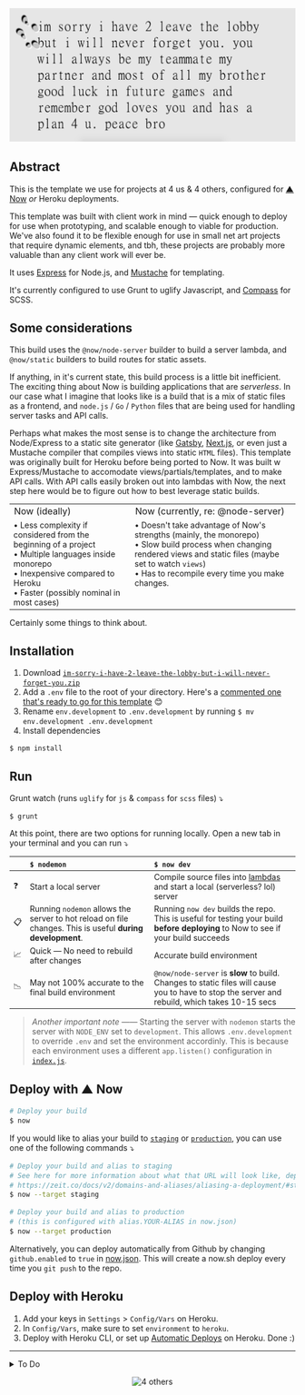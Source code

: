 <p align="center"><img src="assets/4others.png"/></p>

## Abstract

This is the template we use for projects at 4 us & 4 others, configured for [▲ Now](https://now.sh) _or_ Heroku deployments.

This template was built with client work in mind — quick enough to deploy for use when prototyping, and scalable enough to viable for production. We've also found it to be flexible enough for use in small net art projects that require dynamic elements, and tbh, these projects are probably more valuable than any client work will ever be.

It uses [Express](https://expressjs.com/) for Node.js, and [Mustache](https://mustache.github.io/mustache.5.html) for templating.

It's currently configured to use Grunt to uglify Javascript, and [Compass](http://compass-style.org/) for SCSS.

## Some considerations

This build uses the `@now/node-server` builder to build a server lambda, and `@now/static` builders to build routes for static assets.

If anything, in it's current state, this build process is a little bit inefficient. The exciting thing about Now is building applications that are _serverless_. In our case what I imagine that looks like is a build that is a mix of static files as a frontend, and `node.js` / `Go` / `Python` files that are being used for handling server tasks and API calls.

Perhaps what makes the most sense is to change the architecture from Node/Express to a static site generator (like [Gatsby](https://github.com/gatsbyjs/gatsby), [Next.js](https://nextjs.org), or even just a Mustache compiler that compiles views into static `HTML` files). This template was originally built for Heroku before being ported to Now. It was built w Express/Mustache to accomodate views/partials/templates, and to make API calls. With API calls easily broken out into lambdas with Now, the next step here would be to figure out how to best leverage static builds.

<table border="0" width="100%">
 <tr>
    <td style="font-size:16px">Now (ideally)</td>
    <td style="font-size:16px">Now (currently, re: @node-server)</td>
 </tr>
 <tr border="0">
    <td style="vertical-align:top">
        •   Less complexity if considered from the beginning of a project<br/>
        •   Multiple languages inside monorepo<br/>
        •   Inexpensive compared to Heroku<br/>
        •   Faster (possibly nominal in most cases)<br/>
    </td>
    <td style="vertical-align:top">
        •   Doesn't take advantage of Now's strengths (mainly, the monorepo)<br/>
        •   Slow build process when changing rendered views and static files (maybe set to watch <code>views</code>)<br/>
        •   Has to recompile every time you make changes.<br/>
    </td>
 </tr>
</table>

Certainly some things to think about.

## Installation

1. Download [`im-sorry-i-have-2-leave-the-lobby-but-i-will-never-forget-you.zip`](https://github.com/mwvd/im-sorry-i-have-2-leave-the-lobby-but-i-will-never-forget-you/archive/master.zip)
2. Add a `.env` file to the root of your directory. Here's a [commented one that's ready to go for this template](https://gist.githubusercontent.com/mwvd/1dd80d6bf798dd434013fec31da891c2/raw/e047c3700b81bef50147f03897dc8982e1622db1/.env) 😊
3. Rename `env.development` to `.env.development` by running `$ mv env.development .env.development`
4. Install dependencies

```shell
$ npm install
```

## Run

Grunt watch (runs `uglify` for `js` & `compass` for `scss` files) ⤵

```
$ grunt
```

At this point, there are two options for running locally. Open a new tab in your terminal and you can run ⤵

|     | `$ nodemon`                                                                                               | `$ now dev`                                                                                                                                    |
| --- | :-------------------------------------------------------------------------------------------------------- | :--------------------------------------------------------------------------------------------------------------------------------------------- |
| ❓  | Start a local server                                                                                      | Compile source files into [lambdas](https://zeit.co/docs/v2/deployments/concepts/lambdas) and start a local (serverless? lol) server           |
| 📋  | Running `nodemon` allows the server to hot reload on file changes. This is useful **during development**. | Running `now dev` builds the repo. This is useful for testing your build **before deploying** to Now to see if your build succeeds             |
| 📈  | Quick — No need to rebuild after changes                                                                  | Accurate build environment                                                                                                                     |
| 📉  | May not 100% accurate to the final build environment                                                      | `@now/node-server` is **slow** to build. Changes to static files will cause you to have to stop the server and rebuild, which takes 10-15 secs |

> _Another important note_ —— Starting the server with `nodemon` starts the server with `NODE_ENV` set to `development`. This allows `.env.development` to override `.env` and set the environment accordinly. This is because each environment uses a different `app.listen()` configuration in [`index.js`](index.js).

## Deploy with ▲ Now

```bash
# Deploy your build
$ now
```

If you would like to alias your build to [`staging`](https://zeit.co/docs/v2/domains-and-aliases/aliasing-a-deployment/#staging) or [`production`](https://zeit.co/docs/v2/domains-and-aliases/aliasing-a-deployment/#production), you can use one of the following commands ⤵

```bash
# Deploy your build and alias to staging
# See here for more information about what that URL will look like, depending on context ⤵
# https://zeit.co/docs/v2/domains-and-aliases/aliasing-a-deployment/#staging
$ now --target staging
```

```bash
# Deploy your build and alias to production
# (this is configured with alias.YOUR-ALIAS in now.json)
$ now --target production
```

Alternatively, you can deploy automatically from Github by changing `github.enabled` to `true` in [now.json](now.json). This will create a now.sh deploy every time you `git push` to the repo.

## Deploy with Heroku

1. Add your keys in `Settings` > `Config/Vars` on Heroku.
2. In `Config/Vars`, make sure to set `environment` to `heroku`.
3. Deploy with Heroku CLI, or set up [Automatic Deploys](https://devcenter.heroku.com/articles/github-integration) on Heroku. Done :)

---

<details><summary>To Do</summary>
<p>

### `im-sorry`

-   [ ] Simplify the fuck outta this lmao
    -   [ ] remove eslint (leave config somewhere)
    -   [ ] https://editorconfig.org/ mb
    -   [ ] env shit
    -   [ ] reconsider `compass` for scss
-   [ ] Move to `4-us-4-others`

### For a new repo (fuck a monorepo i can't even believe i just thought of that while writing this lmao)

-   [ ] API lambda examples
    -   [ ] Are.na
    -   [ ] Airtable
-   [ ] Better templating / Static generator

</p>
</details>

<p align="center"><img src="https://i.imgur.com/43EFHoY.png" alt="4 others"/></p>

